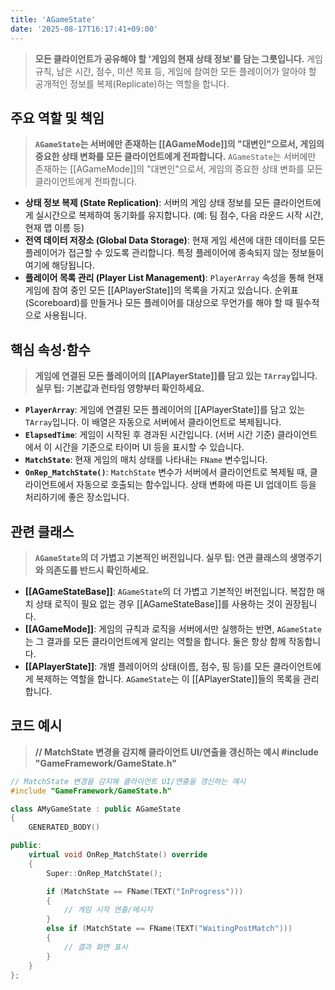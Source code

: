 ```yaml
---
title: 'AGameState'
date: '2025-08-17T16:17:41+09:00'
---
```

> **모든 클라이언트가 공유해야 할 '게임의 현재 상태 정보'를 담는 그릇입니다.** 게임 규칙, 남은 시간, 점수, 미션 목표 등, 게임에 참여한 모든 플레이어가 알아야 할 공개적인 정보를 복제(Replicate)하는 역할을 합니다.

## 주요 역할 및 책임
> **`AGameState`는 서버에만 존재하는 [[AGameMode]]의 "대변인"으로서, 게임의 중요한 상태 변화를 모든 클라이언트에게 전파합니다.**
`AGameState`는 서버에만 존재하는 [[AGameMode]]의 "대변인"으로서, 게임의 중요한 상태 변화를 모든 클라이언트에게 전파합니다.
* **상태 정보 복제 (State Replication)**:
	서버의 게임 상태 정보를 모든 클라이언트에게 실시간으로 복제하여 동기화를 유지합니다. (예: 팀 점수, 다음 라운드 시작 시간, 현재 맵 이름 등)
* **전역 데이터 저장소 (Global Data Storage)**:
	현재 게임 세션에 대한 데이터를 모든 플레이어가 접근할 수 있도록 관리합니다. 특정 플레이어에 종속되지 않는 정보들이 여기에 해당됩니다.
* **플레이어 목록 관리 (Player List Management)**:
	`PlayerArray` 속성을 통해 현재 게임에 참여 중인 모든 [[APlayerState]]의 목록을 가지고 있습니다. 순위표(Scoreboard)를 만들거나 모든 플레이어를 대상으로 무언가를 해야 할 때 필수적으로 사용됩니다.

## 핵심 속성·함수
> **게임에 연결된 모든 플레이어의 [[APlayerState]]를 담고 있는 `TArray`입니다. 실무 팁: 기본값과 런타임 영향부터 확인하세요.**
* **`PlayerArray`**:
	게임에 연결된 모든 플레이어의 [[APlayerState]]를 담고 있는 `TArray`입니다. 이 배열은 자동으로 서버에서 클라이언트로 복제됩니다.
* **`ElapsedTime`**:
	게임이 시작된 후 경과된 시간입니다. (서버 시간 기준) 클라이언트에서 이 시간을 기준으로 타이머 UI 등을 표시할 수 있습니다.
* **`MatchState`**:
	현재 게임의 매치 상태를 나타내는 `FName` 변수입니다.
* **`OnRep_MatchState()`**:
	`MatchState` 변수가 서버에서 클라이언트로 복제될 때, 클라이언트에서 자동으로 호출되는 함수입니다. 상태 변화에 따른 UI 업데이트 등을 처리하기에 좋은 장소입니다.

## 관련 클래스
> **`AGameState`의 더 가볍고 기본적인 버전입니다. 실무 팁: 연관 클래스의 생명주기와 의존도를 반드시 확인하세요.**
* **[[AGameStateBase]]**:
	`AGameState`의 더 가볍고 기본적인 버전입니다. 복잡한 매치 상태 로직이 필요 없는 경우 [[AGameStateBase]]를 사용하는 것이 권장됩니다.
* **[[AGameMode]]**:
	게임의 규칙과 로직을 서버에서만 실행하는 반면, `AGameState`는 그 결과를 모든 클라이언트에게 알리는 역할을 합니다. 둘은 항상 함께 작동합니다.
* **[[APlayerState]]**:
	개별 플레이어의 상태(이름, 점수, 핑 등)를 모든 클라이언트에게 복제하는 역할을 합니다. `AGameState`는 이 [[APlayerState]]들의 목록을 관리합니다.

## 코드 예시
> **// MatchState 변경을 감지해 클라이언트 UI/연출을 갱신하는 예시 #include "GameFramework/GameState.h"**
```cpp
// MatchState 변경을 감지해 클라이언트 UI/연출을 갱신하는 예시
#include "GameFramework/GameState.h"

class AMyGameState : public AGameState
{
    GENERATED_BODY()

public:
    virtual void OnRep_MatchState() override
    {
        Super::OnRep_MatchState();

        if (MatchState == FName(TEXT("InProgress")))
        {
            // 게임 시작 연출/메시지
        }
        else if (MatchState == FName(TEXT("WaitingPostMatch")))
        {
            // 결과 화면 표시
        }
    }
};
```